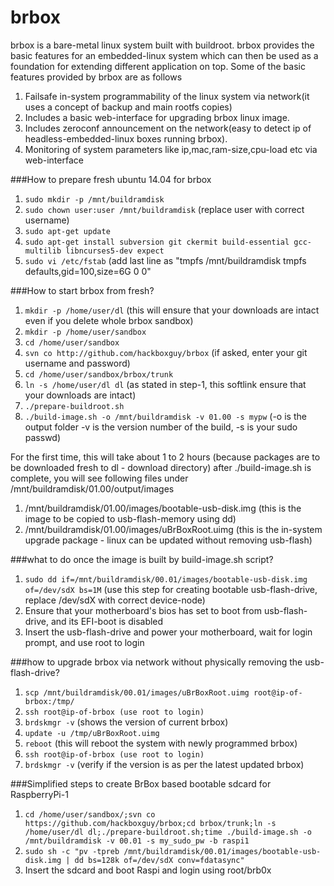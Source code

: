 # brbox
brbox is a bare-metal linux system built with buildroot. brbox provides the basic features for an embedded-linux system which can then be used as a foundation for extending different application on top. Some of the basic features provided by brbox are as follows
  1. Failsafe in-system programmability of the linux system via network(it uses a concept of backup and main rootfs copies)
  2. Includes a basic web-interface for upgrading brbox linux image.
  3. Includes zeroconf announcement on the network(easy to detect ip of headless-embedded-linux boxes running brbox).
  4. Monitoring of system parameters like ip,mac,ram-size,cpu-load etc via web-interface
 

###How to prepare fresh ubuntu 14.04 for brbox
1. ```sudo mkdir -p /mnt/buildramdisk```
2. ```sudo chown user:user /mnt/buildramdisk``` (replace user with correct username)
3. ```sudo apt-get update```
4. ```sudo apt-get install subversion git ckermit build-essential gcc-multilib libncurses5-dev expect```
5. ```sudo vi /etc/fstab``` (add last line as "tmpfs   /mnt/buildramdisk    tmpfs   defaults,gid=100,size=6G 0 0"

###How to start brbox from fresh?
1. ```mkdir -p /home/user/dl``` (this will ensure that your downloads are intact even if you delete whole brbox sandbox)
2. ```mkdir -p /home/user/sandbox```
3. ```cd /home/user/sandbox```
4. ```svn co http://github.com/hackboxguy/brbox```      (if asked, enter your git username and password)
5. ```cd /home/user/sandbox/brbox/trunk```
6. ```ln -s /home/user/dl dl```   (as stated in step-1, this softlink ensure that your downloads are intact)
7. ```./prepare-buildroot.sh```
8. ```./build-image.sh -o /mnt/buildramdisk -v 01.00 -s mypw```    (-o is the output folder -v is the version number of the build, -s is your sudo passwd)

For the first time, this will take about 1 to 2 hours (because packages are to be downloaded fresh to dl - download directory)
after ./build-image.sh is complete, you will see following files under /mnt/buildramdisk/01.00/output/images
  1. /mnt/buildramdisk/01.00/images/bootable-usb-disk.img (this is the image to be copied to usb-flash-memory using dd)
  2. /mnt/buildramdisk/01.00/images/uBrBoxRoot.uimg   (this is the in-system upgrade package - linux can be updated without removing usb-flash)

###what to do once the image is built by build-image.sh script?
1. ```sudo dd if=/mnt/buildramdisk/00.01/images/bootable-usb-disk.img of=/dev/sdX bs=1M``` (use this step for creating bootable usb-flash-drive, replace /dev/sdX with correct device-node)
2. Ensure that your motherboard's bios has set to boot from usb-flash-drive, and its EFI-boot is disabled
3. Insert the usb-flash-drive and power your motherboard, wait for login prompt, and use root to login

###how to upgrade brbox via network without physically removing the usb-flash-drive?
1. ```scp /mnt/buildramdisk/00.01/images/uBrBoxRoot.uimg root@ip-of-brbox:/tmp/```
2. ```ssh root@ip-of-brbox (use root to login)```
3. ```brdskmgr -v``` (shows the version of current brbox)
4. ```update -u /tmp/uBrBoxRoot.uimg```
5. ```reboot``` (this will reboot the system with newly programmed brbox)
6. ```ssh root@ip-of-brbox (use root to login)```
7. ```brdskmgr -v``` (verify if the version is as per the latest updated brbox)

###Simplified steps to create BrBox based bootable sdcard for RaspberryPi-1 
1. ```cd /home/user/sandbox/;svn co https://github.com/hackboxguy/brbox;cd brbox/trunk;ln -s /home/user/dl dl;./prepare-buildroot.sh;time ./build-image.sh -o /mnt/buildramdisk -v 00.01 -s my_sudo_pw -b raspi1```
2. ```sudo sh -c "pv -tpreb /mnt/buildramdisk/00.01/images/bootable-usb-disk.img | dd bs=128k of=/dev/sdX conv=fdatasync"```
3. Insert the sdcard and boot Raspi and login using root/brb0x

